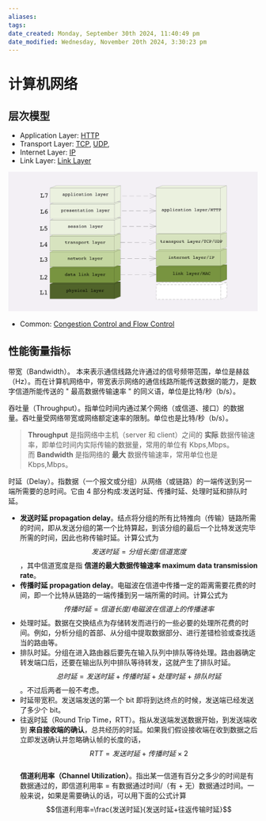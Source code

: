 ```yaml
---
aliases: 
tags: 
date_created: Monday, September 30th 2024, 11:40:49 pm
date_modified: Wednesday, November 20th 2024, 3:30:23 pm
---
```


# 计算机网络

## 层次模型

- Application Layer: [HTTP](HTTP.md)
- Transport Layer: [TCP](TCP.md), [UDP](UDP.md), 
- Internet Layer: [IP](IP.md)
- Link Layer: [Link Layer](Link%20Layer.md)

![7 layers & 4 layers](../../static/Pasted%20image%2020240321190200.png)

- Common: [Congestion Control and Flow Control](Control.md)

## 性能衡量指标

带宽（Bandwidth）。 本来表示通信线路允许通过的信号频带范围，单位是赫兹（Hz）。而在计算机网络中，带宽表示网络的通信线路所能传送数据的能力，是数字信道所能传送的 " 最高数据传输速率 " 的同义语，单位是比特/秒（b/s）。

吞吐量（Throughput）。指单位时间内通过某个网络（或信道、接口）的数据量。吞吐量受网络带宽或网络额定速率的限制。单位也是比特/秒（b/s）。

> **Throughput** 是指网络中主机（server 和 client）之间的 **实际** 数据传输速率，即单位时间内实际传输的数据量，常用的单位有 Kbps,Mbps。而 **Bandwidth** 是指网络的 **最大** 数据传输速率，常用单位也是 Kbps,Mbps。
 

时延（Delay）。指数据（一个报文或分组）从网络（或链路）的一端传送到另一端所需要的总时间。它由 4 部分构成∶发送时延、传播时延、处理时延和排队时延。

- **发送时延 propagation delay**。结点将分组的所有比特推向（传输）链路所需的时间，即从发送分组的第一个比特算起，到该分组的最后一个比特发送完毕所需的时间，因此也称传输时延。计算公式为$$发送时延=分组长度/信道宽度$$，其中信道宽度是指 **信道的最大数据传输速率 maximum data transmission rate**。
- **传播时延 propagation delay**。电磁波在信道中传播一定的距离需要花费的时间，即一个比特从链路的一端传播到另一端所需的时间。计算公式为$$传播时延=信道长度/电磁波在信道上的传播速率$$
- 处理时延。数据在交换结点为存储转发而进行的一些必要的处理所花费的时间。例如，分析分组的首部、从分组中提取数据部分、进行差错检验或查找适当的路由等。
- 排队时延。分组在进入路由器后要先在输入队列中排队等待处理。路由器确定转发端口后，还要在输出队列中排队等待转发，这就产生了排队时延。$$总时延=发送时延+传播时延+处理时延+排队时延$$。不过后两者一般不考虑。
- 时延带宽积。发送端发送的第一个 bit 即将到达终点的时候，发送端已经发送了多少个 bit。
- 往返时延（Round Trip Time，RTT）。指从发送端发送数据开始，到发送端收到 **来自接收端的确认**，总共经历的时延。如果我们假设接收端在收到数据之后立即发送确认并忽略确认帧的长度的话，$$RTT=发送时延+传播时延×2$$  
**信道利用率（Channel Utilization）**。指出某一信道有百分之多少的时间是有数据通过的，即信道利用率 = 有数据通过时间/（有 + 无）数据通过时间。一般来说，如果是需要确认的话，可以用下面的公式计算 $$信道利用率=\frac{发送时延}{发送时延+往返传输时延}​$$
